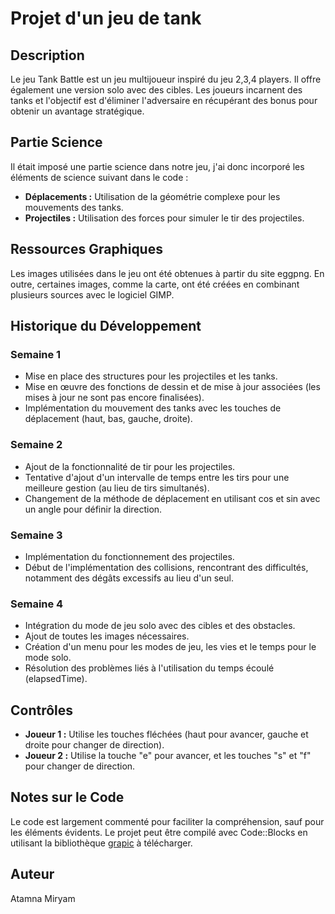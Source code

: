 # Projet d'un jeu de tank

## Description
Le jeu Tank Battle est un jeu multijoueur inspiré du jeu 2,3,4 players. Il offre également une version solo avec des cibles. Les joueurs incarnent des tanks et l'objectif est d'éliminer l'adversaire en récupérant des bonus pour obtenir un avantage stratégique.

## Partie Science
Il était imposé une partie science dans notre jeu, j'ai donc incorporé les éléments de science suivant dans le code :
- **Déplacements :** Utilisation de la géométrie complexe pour les mouvements des tanks.
- **Projectiles :** Utilisation des forces pour simuler le tir des projectiles.

## Ressources Graphiques
Les images utilisées dans le jeu ont été obtenues à partir du site eggpng. En outre, certaines images, comme la carte, ont été créées en combinant plusieurs sources avec le logiciel GIMP.

## Historique du Développement

### Semaine 1
- Mise en place des structures pour les projectiles et les tanks.
- Mise en œuvre des fonctions de dessin et de mise à jour associées (les mises à jour ne sont pas encore finalisées).
- Implémentation du mouvement des tanks avec les touches de déplacement (haut, bas, gauche, droite).

### Semaine 2
- Ajout de la fonctionnalité de tir pour les projectiles.
- Tentative d'ajout d'un intervalle de temps entre les tirs pour une meilleure gestion (au lieu de tirs simultanés).
- Changement de la méthode de déplacement en utilisant cos et sin avec un angle pour définir la direction.

### Semaine 3
- Implémentation du fonctionnement des projectiles.
- Début de l'implémentation des collisions, rencontrant des difficultés, notamment des dégâts excessifs au lieu d'un seul.

### Semaine 4
- Intégration du mode de jeu solo avec des cibles et des obstacles.
- Ajout de toutes les images nécessaires.
- Création d'un menu pour les modes de jeu, les vies et le temps pour le mode solo.
- Résolution des problèmes liés à l'utilisation du temps écoulé (elapsedTime).

## Contrôles
- **Joueur 1 :** Utilise les touches fléchées (haut pour avancer, gauche et droite pour changer de direction).
- **Joueur 2 :** Utilise la touche "e" pour avancer, et les touches "s" et "f" pour changer de direction.

## Notes sur le Code
Le code est largement commenté pour faciliter la compréhension, sauf pour les éléments évidents.
Le projet peut être compilé avec Code::Blocks en utilisant la bibliothèque [grapic](https://perso.liris.cnrs.fr/alexandre.meyer/grapic/html/) à télécharger.

## Auteur
Atamna Miryam

